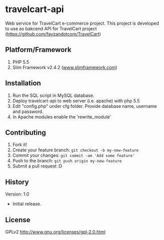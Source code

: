 # travelcart-api

Web service for TravelCart e-commerce project.
This project is developed to use as bakcend API for TravelCart project (https://github.com/fayzandotcom/TravelCart)

## Platform/Framework

1. PHP 5.5
2. Slim Framework v2.4.2 (www.slimframework.com)

## Installation

1. Run the SQL script in MySQL database.
2. Deploy travelcart-api to web server (i.e. apache) with php 5.5
3. Edit "config.php" under cfg folder. Provide database name, username and password.
4. In Apache modules enable the ‘rewrite_module’

## Contributing

1. Fork it!
2. Create your feature branch: `git checkout -b my-new-feature`
3. Commit your changes: `git commit -am 'Add some feature'`
4. Push to the branch: `git push origin my-new-feature`
5. Submit a pull request :D

## History

Version: 1.0
* Initial release.

## License

GPLv2
http://www.gnu.org/licenses/gpl-2.0.html
